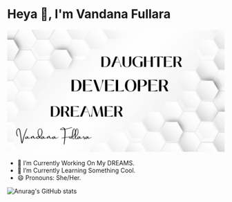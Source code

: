 # Heya 👋, I'm Vandana Fullara
![](https://github.com/vandana3fullara/vandana3fullara/blob/main/DAUGHTER.png)


- 🔭 I’m Currently Working On My DREAMS. 
- 🌱 I’m Currently Learning Something Cool. 
- 😄 Pronouns: She/Her. 
  

  
![Anurag's GitHub stats](https://github-readme-stats.vercel.app/api?username=vandana3fullara&show_icons=true&theme=merko)
